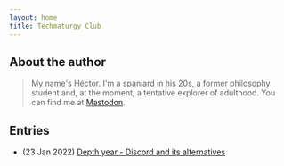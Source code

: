 ```yaml
---
layout: home
title: Techmaturgy Club
---
```

## About the author 
> My name's Héctor. I'm a spaniard in his 20s, a former philosophy student and, at the moment, a tentative explorer of adulthood. You can find me at [Mastodon](https://weirder.earth/@beehiveth).

## Entries
- (23 Jan 2022) [Depth year - Discord and its alternatives](entries_beehiveth/230122-discord-alternatives.md)
